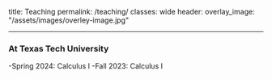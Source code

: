 title: Teaching
permalink: /teaching/
classes: wide
header:
    overlay_image: "/assets/images/overley-image.jpg"
    
---
### At Texas Tech University
-Spring 2024: Calculus I
-Fall 2023: Calculus I

